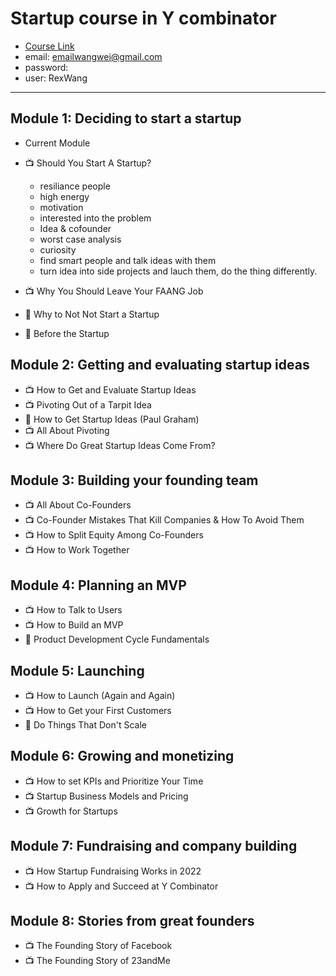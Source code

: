 # Startup course in Y combinator

* [Course Link](https://www.startupschool.org/dashboard)
* email: emailwangwei@gmail.com
* password: <kisswanglirong>
* user: RexWang

---

## Module 1: Deciding to start a startup

* Current Module
* 📺 Should You Start A Startup?
  * resiliance people
  * high energy
  * motivation
  * interested into the problem
  * Idea & cofounder
  * worst case analysis
  * curiosity
  * find smart people and talk ideas with them
  * turn idea into side projects and lauch them, do the thing differently.

* 📺 Why You Should Leave Your FAANG Job
* 📖 Why to Not Not Start a Startup
* 📖 Before the Startup

## Module 2: Getting and evaluating startup ideas

* 📺 How to Get and Evaluate Startup Ideas
* 📺 Pivoting Out of a Tarpit Idea
* 📖 How to Get Startup Ideas (Paul Graham)
* 📺 All About Pivoting
* 📺 Where Do Great Startup Ideas Come From?

## Module 3: Building your founding team

* 📺 All About Co-Founders
* 📺 Co-Founder Mistakes That Kill Companies & How To Avoid Them
* 📺 How to Split Equity Among Co-Founders
* 📺 How to Work Together

## Module 4: Planning an MVP

* 📺 How to Talk to Users
* 📺 How to Build an MVP
* 📖 Product Development Cycle Fundamentals

## Module 5: Launching

* 📺 How to Launch (Again and Again)
* 📺 How to Get your First Customers
* 📖 Do Things That Don't Scale

## Module 6: Growing and monetizing

* 📺 How to set KPIs and Prioritize Your Time
* 📺 Startup Business Models and Pricing
* 📺 Growth for Startups

## Module 7: Fundraising and company building

* 📺 How Startup Fundraising Works in 2022
* 📺 How to Apply and Succeed at Y Combinator

## Module 8: Stories from great founders

* 📺 The Founding Story of Facebook
* 📺 The Founding Story of 23andMe
